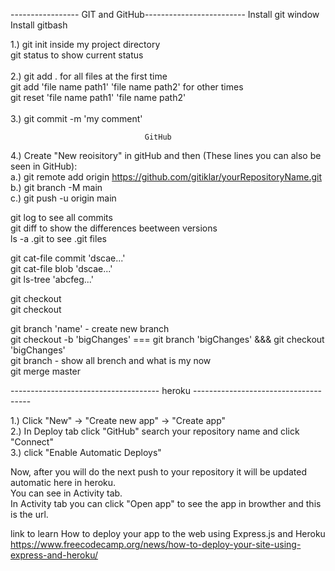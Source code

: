----------------- GIT and GitHub-------------------------
Install git window</br>
Install gitbash</br>

1.) git init inside my project directory</br>
    git status to show current status</br></br>
2.) git add . for all files at the first time</br>
    git add 'file name path1' 'file name path2' for other times</br>
    git reset 'file name path1' 'file name path2' </br></br>
3.) git commit -m 'my comment'</br>
              
                                  GitHub
4.) Create "New reoisitory" in gitHub and then (These lines you can also be seen in GitHub): </br>
        a.) git remote add origin https://github.com/gitiklar/yourRepositoryName.git</br>
        b.) git branch -M main</br>
        c.) git push -u origin main</br>



git log to see all commits</br>
git diff to show the differences beetween versions</br>
ls -a .git to see .git files</br>

git cat-file commit 'dscae...'</br>
git cat-file blob 'dscae...'</br>
git ls-tree 'abcfeg...'</br>

git checkout <version></br>
git checkout <branch></br>

git branch 'name' - create new branch </br>
git checkout -b 'bigChanges'    ===    git branch 'bigChanges'   &&&    git checkout  'bigChanges'</br>
git branch - show all brench and what is my now</br>
git merge master</br>

------------------------------------- heroku -------------------------------------

1.) Click "New" -> "Create new app" -> "Create app"</br>
2.) In Deploy tab click "GitHub" search your repository name and click "Connect"</br>
3.) click "Enable Automatic Deploys"</br>

Now, after you will do the next push to your repository it will be updated automatic here in heroku.</br>
You can see in Activity tab.</br>
In Activity tab you can click "Open app" to see the app in browther and this is the url.</br>


link to learn How to deploy your app to the web using Express.js and Heroku</br>
https://www.freecodecamp.org/news/how-to-deploy-your-site-using-express-and-heroku/</br>





